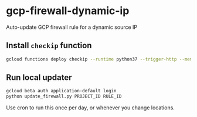 # gcp-firewall-dynamic-ip
Auto-update GCP firewall rule for a dynamic source IP

## Install `checkip` function

```sh
gcloud functions deploy checkip --runtime python37 --trigger-http --memory=128MB
```

## Run local updater

```sh
gcloud beta auth application-default login
python update_firewall.py PROJECT_ID RULE_ID
```

Use cron to run this once per day, or whenever you change locations.
